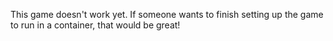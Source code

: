 This game doesn't work yet. If someone wants to finish setting up the game to run in a container, that would be great!
